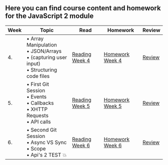 ## Here you can find course content and homework for the JavaScript 2 module   

| Week | Topic | Read | Homework | Review |
| ---- | --------------------------------------------------------------------------------------------------------------------------------------------------------------------------------------------- | -------------------------------------------------------------------------------------------------------------------- | --------------------------------------- | ------------------------------------------------------------------------ |
| 4.   | • Array Manipulation <br>• JSON/Arrays <br>• (capturing user input) <br>• Structuring code files                                                                                              | [Reading Week 4](/JavaScript2/Week4/reading.md)                                                                                  | [Homework Week 4](/JavaScript2/Week4/homework.md)                | [Review](/JavaScript2/Week4/review.md)                                               |
| 5.   | • First Git Session<br>• Events<br>• Callbacks <br>• XHTTP Requests <br>• API calls                                                                                                           | [Reading Week 5](/JavaScript2/Week5/reading.md)                                                                                  | [Homework Week 5](/JavaScript2/Week5/homework.md)   | [Review](/JavaScript2/Week5/review.md)                                                                   |
| 6.   | • Second Git Session<br> • Async VS Sync<br>• Scope<br>• Api's 2 TEST :boom:                                                                                                                  | [Reading Week 6](/JavaScript2/Week6/reading.md)                                                                                  | [Homework Week 6](/JavaScript2/Week6/homework.md)   | [Review](/JavaScript2/Week6/review.md)   
